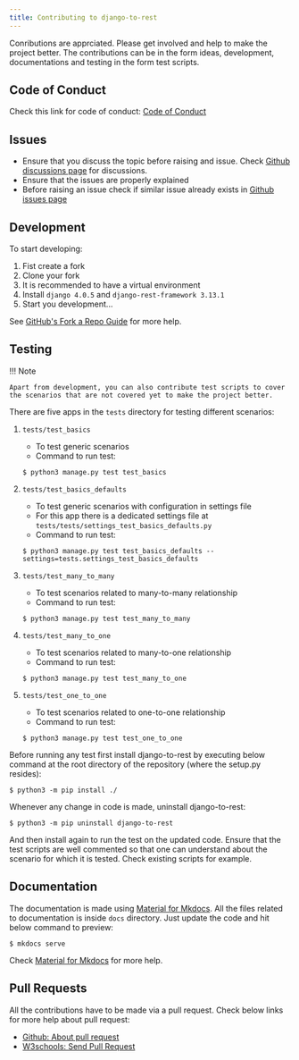 ```yaml
---
title: Contributing to django-to-rest
---
```


Conributions are apprciated. Please get involved and help to make the project better. The contributions can be in the form ideas, development, documentations and testing in the form test scripts.  

Code of Conduct
---------------

Check this link for code of conduct: [Code of Conduct](https://github.com/anp-scp/django-to-rest/blob/master/code_of_conduct.md)

Issues
------

* Ensure that you discuss the topic before raising and issue. Check [Github discussions page](https://github.com/anp-scp/django-to-rest/discussions) for discussions.
* Ensure that the issues are properly explained
* Before raising an issue check if similar issue already exists in [Github issues page](https://github.com/anp-scp/django-to-rest/issues)

Development
-----------

To start developing:

1. Fist create a fork
2. Clone your fork
3. It is recommended to have a virtual environment
4. Install `django 4.0.5` and `django-rest-framework 3.13.1`
5. Start you development...

See [GitHub's Fork a Repo Guide](https://docs.github.com/en/get-started/quickstart/fork-a-repo) for more help.

Testing
-------

!!! Note

    Apart from development, you can also contribute test scripts to cover the scenarios that are not covered yet to make the project better.

There are five apps in the `tests` directory for testing different scenarios:

1. `tests/test_basics`
    - To test generic scenarios
    - Command to run test: 
    ```
    $ python3 manage.py test test_basics
    ```

2. `tests/test_basics_defaults`
    - To test generic scenarios with configuration in settings file
    - For this app there is a dedicated settings file at `tests/tests/settings_test_basics_defaults.py`
    - Command to run test: 
    ```
    $ python3 manage.py test test_basics_defaults --settings=tests.settings_test_basics_defaults
    ```

3. `tests/test_many_to_many`
    - To test scenarios related to many-to-many relationship
    - Command to run test: 
    ```
    $ python3 manage.py test test_many_to_many
    ```

4. `tests/test_many_to_one`
    - To test scenarios related to many-to-one relationship
    - Command to run test: 
    ```
    $ python3 manage.py test test_many_to_one
    ```

5. `tests/test_one_to_one`
    - To test scenarios related to one-to-one relationship
    - Command to run test: 
    ```
    $ python3 manage.py test test_one_to_one
    ```

Before running any test first install django-to-rest by executing below command at the root directory of the repository (where the setup.py resides):

    $ python3 -m pip install ./

Whenever any change in code is made, uninstall django-to-rest:

    $ python3 -m pip uninstall django-to-rest

And then install again to run the test on the updated code.
Ensure that the test scripts are well commented so that one can understand about the scenario for which it is tested. Check existing scripts for example.

Documentation
-------------

The documentation is made using [Material for Mkdocs](https://squidfunk.github.io/mkdocs-material/). All the files related to documentation is inside `docs` directory. Just update the code and hit below command to preview:

    $ mkdocs serve

Check [Material for Mkdocs](https://squidfunk.github.io/mkdocs-material/) for more help.

Pull Requests
-------------

All the contributions have to be made via a pull request. Check below links for more help about pull request:

* [Github: About pull request](https://docs.github.com/en/pull-requests/collaborating-with-pull-requests/proposing-changes-to-your-work-with-pull-requests/about-pull-requests)
* [W3schools: Send Pull Request](https://www.w3schools.com/git/git_remote_send_pull_request.asp?remote=github)